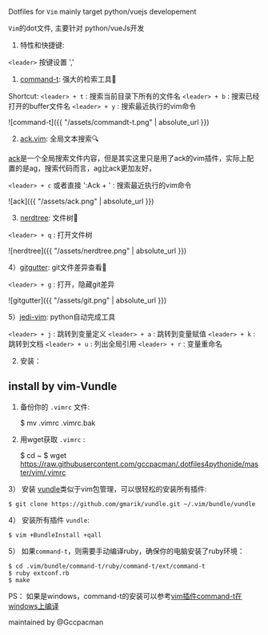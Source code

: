 Dotfiles for `Vim` mainly target python/vuejs developement

`Vim`的dot文件, 主要针对 python/vueJs开发

1. 特性和快捷键:

`<leader>` 按键设置 ','

1) [command-t](https://github.com/wincent/command-t): 强大的检索工具🔧

Shortcut:
`<leader> + t` : 搜索当前目录下所有的文件名
`<leader> + b` : 搜索已经打开的buffer文件名
`<leader> + y` : 搜索最近执行的vim命令

![command-t]({{ "/assets/commandt-t.png" | absolute_url }})

2) [ack.vim](https://github.com/mileszs/ack.vim): 全局文本搜索🔍

[ack](https://github.com/davidgiven/ack)是一个全局搜索文件内容，但是其实这里只是用了ack的vim插件，实际上配置的是ag，搜索代码而言，ag比ack更加友好，

`<leader> + c` 或者直接 ':Ack + ' : 搜索最近执行的vim命令

![ack]({{ "/assets/ack.png" | absolute_url }})

3) [nerdtree](https://github.com/scrooloose/nerdtree): 文件树🌲

`<leader> + q` : 打开文件树

![nerdtree]({{ "/assets/nerdtree.png" | absolute_url }})

4）[gitgutter](https://github.com/airblade/vim-gitgutter): git文件差异查看📃

`<leader> + g` : 打开，隐藏git差异

![gitgutter]({{ "/assets/git.png" | absolute_url }})

5）[jedi-vim](https://github.com/davidhalter/jedi-vim): python自动完成工具

`<leader> + j` : 跳转到变量定义
`<leader> + a` : 跳转到变量赋值
`<leader> + k` : 跳转到文档
`<leader> + u` : 列出全局引用
`<leader> + r` : 变量重命名

2. 安装：


## install by vim-Vundle

1) 备份你的 `.vimrc` 文件:

    $ mv .vimrc .vimrc.bak

2) 用wget获取 `.vimrc` :

    $ cd ~
    $ wget https://raw.githubusercontent.com/gccpacman/.dotfiles4pythonide/master/vim/.vimrc


3） 安装 [vundle](https://github.com/VundleVim/Vundle.vim)类似于vim包管理，可以很轻松的安装所有插件:

    $ git clone https://github.com/gmarik/vundle.git ~/.vim/bundle/vundle

4） 安装所有插件 ```vundle```:

    $ vim +BundleInstall +qall

5） 如果`command-t`，则需要手动编译ruby，确保你的电脑安装了ruby环境：

    $ cd .vim/bundle/command-t/ruby/command-t/ext/command-t
    $ ruby extconf.rb
    $ make

PS： 如果是windows，command-t的安装可以参考[vim插件command-t在windows上编译](http://gccpacman.com/2017/10/24/vim%E6%8F%92%E4%BB%B6command-t%E5%9C%A8windows%E4%B8%8A%E7%BC%96%E8%AF%91)

maintained by @Gccpacman

